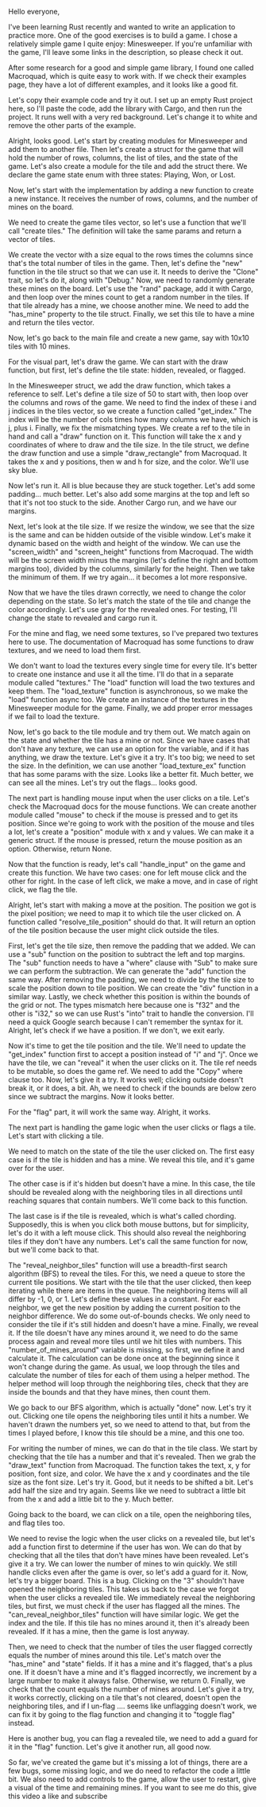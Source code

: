 Hello everyone,

I've been learning Rust recently and wanted to write an application to practice more. One of the good exercises is to build a game. I chose a relatively simple game I quite enjoy: Minesweeper. If you're unfamiliar with the game, I'll leave some links in the description, so please check it out.

After some research for a good and simple game library, I found one called Macroquad, which is quite easy to work with. If we check their examples page, they have a lot of different examples, and it looks like a good fit.

Let's copy their example code and try it out. I set up an empty Rust project here, so I'll paste the code, add the library with Cargo, and then run the project. It runs well with a very red background. Let's change it to white and remove the other parts of the example.

Alright, looks good. Let's start by creating modules for Minesweeper and add them to another file. Then let's create a struct for the game that will hold the number of rows, columns, the list of tiles, and the state of the game. Let's also create a module for the tile and add the struct there. We declare the game state enum with three states: Playing, Won, or Lost.

Now, let's start with the implementation by adding a new function to create a new instance. It receives the number of rows, columns, and the number of mines on the board.

We need to create the game tiles vector, so let's use a function that we'll call "create tiles." The definition will take the same params and return a vector of tiles.

We create the vector with a size equal to the rows times the columns since that's the total number of tiles in the game. Then, let's define the "new" function in the tile struct so that we can use it. It needs to derive the "Clone" trait, so let's do it, along with "Debug." Now, we need to randomly generate these mines on the board. Let's use the "rand" package, add it with Cargo, and then loop over the mines count to get a random number in the tiles. If that tile already has a mine, we choose another mine. We need to add the "has_mine" property to the tile struct. Finally, we set this tile to have a mine and return the tiles vector.

Now, let's go back to the main file and create a new game, say with 10x10 tiles with 10 mines.

For the visual part, let's draw the game. We can start with the draw function, but first, let's define the tile state: hidden, revealed, or flagged.

In the Minesweeper struct, we add the draw function, which takes a reference to self. Let's define a tile size of 50 to start with, then loop over the columns and rows of the game. We need to find the index of these i and j indices in the tiles vector, so we create a function called "get_index." The index will be the number of cols times how many columns we have, which is j, plus i. Finally, we fix the mismatching types. We create a ref to the tile in hand and call a "draw" function on it. This function will take the x and y coordinates of where to draw and the tile size. In the tile struct, we define the draw function and use a simple "draw_rectangle" from Macroquad. It takes the x and y positions, then w and h for size, and the color. We'll use sky blue.

Now let's run it. All is blue because they are stuck together. Let's add some padding... much better. Let's also add some margins at the top and left so that it's not too stuck to the side. Another Cargo run, and we have our margins.

Next, let's look at the tile size. If we resize the window, we see that the size is the same and can be hidden outside of the visible window. Let's make it dynamic based on the width and height of the window. We can use the "screen_width" and "screen_height" functions from Macroquad. The width will be the screen width minus the margins (let's define the right and bottom margins too), divided by the columns, similarly for the height. Then we take the minimum of them. If we try again... it becomes a lot more responsive.

Now that we have the tiles drawn correctly, we need to change the color depending on the state. So let's match the state of the tile and change the color accordingly. Let's use gray for the revealed ones. For testing, I'll change the state to revealed and cargo run it.

For the mine and flag, we need some textures, so I've prepared two textures here to use. The documentation of Macroquad has some functions to draw textures, and we need to load them first.

We don't want to load the textures every single time for every tile. It's better to create one instance and use it all the time. I'll do that in a separate module called "textures." The "load" function will load the two textures and keep them. The "load_texture" function is asynchronous, so we make the "load" function async too. We create an instance of the textures in the Minesweeper module for the game. Finally, we add proper error messages if we fail to load the texture.

Now, let's go back to the tile module and try them out. We match again on the state and whether the tile has a mine or not. Since we have cases that don't have any texture, we can use an option for the variable, and if it has anything, we draw the texture. Let's give it a try. It's too big; we need to set the size. In the definition, we can use another "load_texture_ex" function that has some params with the size. Looks like a better fit. Much better, we can see all the mines. Let's try out the flags... looks good.


The next part is handling mouse input when the user clicks on a tile. Let's check the Macroquad docs for the mouse functions. We can create another module called "mouse" to check if the mouse is pressed and to get its position. Since we're going to work with the position of the mouse and tiles a lot, let's create a "position" module with x and y values. We can make it a generic struct. If the mouse is pressed, return the mouse position as an option. Otherwise, return None.

Now that the function is ready, let's call "handle_input" on the game and create this function. We have two cases: one for left mouse click and the other for right. In the case of left click, we make a move, and in case of right click, we flag the tile.

Alright, let's start with making a move at the position. The position we got is the pixel position; we need to map it to which tile the user clicked on. A function called "resolve_tile_position" should do that. It will return an option of the tile position because the user might click outside the tiles.

First, let's get the tile size, then remove the padding that we added. We can use a "sub" function on the position to subtract the left and top margins. The "sub" function needs to have a "where" clause with "Sub" to make sure we can perform the subtraction. We can generate the "add" function the same way. After removing the padding, we need to divide by the tile size to scale the position down to tile position. We can create the "div" function in a similar way. Lastly, we check whether this position is within the bounds of the grid or not. The types mismatch here because one is "f32" and the other is "i32," so we can use Rust's "into" trait to handle the conversion. I'll need a quick Google search because I can't remember the syntax for it. Alright, let's check if we have a position. If we don't, we exit early.

Now it's time to get the tile position and the tile. We'll need to update the "get_index" function first to accept a position instead of "i" and "j".
Once we have the tile, we can "reveal" it when the user clicks on it. The tile ref needs to be mutable, so does the game ref. We need to add the "Copy" where clause too. Now, let's give it a try. It works well; clicking outside doesn't break it, or it does, a bit. Ah, we need to check if the bounds are below zero since we subtract the margins. Now it looks better.

For the "flag" part, it will work the same way. Alright, it works.

The next part is handling the game logic when the user clicks or flags a tile. Let's start with clicking a tile.

We need to match on the state of the tile the user clicked on. The first easy case is if the tile is hidden and has a mine. We reveal this tile, and it's game over for the user.

The other case is if it's hidden but doesn't have a mine. In this case, the tile should be revealed along with the neighboring tiles in all directions until reaching squares that contain numbers. We'll come back to this function.

The last case is if the tile is revealed, which is what's called chording. Supposedly, this is when you click both mouse buttons, but for simplicity, let's do it with a left mouse click. This should also reveal the neighboring tiles if they don't have any numbers. Let's call the same function for now, but we'll come back to that.

The "reveal_neighbor_tiles" function will use a breadth-first search algorithm (BFS) to reveal the tiles. For this, we need a queue to store the current tile positions. We start with the tile that the user clicked, then keep iterating while there are items in the queue. The neighboring items will all differ by -1, 0, or 1. Let's define these values in a constant. For each neighbor, we get the new position by adding the current position to the neighbor difference. We do some out-of-bounds checks. We only need to consider the tile if it's still hidden and doesn't have a mine. Finally, we reveal it. If the tile doesn't have any mines around it, we need to do the same process again and reveal more tiles until we hit tiles with numbers. This "number_of_mines_around" variable is missing, so first, we define it and calculate it. The calculation can be done once at the beginning since it won't change during the game. As usual, we loop through the tiles and calculate the number of tiles for each of them using a helper method. The helper method will loop through the neighboring tiles, check that they are inside the bounds and that they have mines, then count them.

We go back to our BFS algorithm, which is actually "done" now. Let's try it out. Clicking one tile opens the neighboring tiles until it hits a number. We haven't drawn the numbers yet, so we need to attend to that, but from the times I played before, I know this tile should be a mine, and this one too.

For writing the number of mines, we can do that in the tile class. We start by checking that the tile has a number and that it's revealed. Then we grab the "draw_text" function from Macroquad. The function takes the text, x, y for position, font size, and color. We have the x and y coordinates and the tile size as the font size. Let's try it. Good, but it needs to be shifted a bit. Let's add half the size and try again. Seems like we need to subtract a little bit from the x and add a little bit to the y. Much better.

Going back to the board, we can click on a tile, open the neighboring tiles, and flag tiles too.

We need to revise the logic when the user clicks on a revealed tile, but let's add a function first to determine if the user has won. We can do that by checking that all the tiles that don't have mines have been revealed. Let's give it a try. We can lower the number of mines to win quickly. We still handle clicks even after the game is over, so let's add a guard for it. Now, let's try a bigger board. This is a bug. Clicking on the "3" shouldn't have opened the neighboring tiles. This takes us back to the case we forgot when the user clicks a revealed tile. We immediately reveal the neighboring tiles, but first, we must check if the user has flagged all the mines. The "can_reveal_neighbor_tiles" function will have similar logic. We get the index and the tile. If this tile has no mines around it, then it's already been revealed. If it has a mine, then the game is lost anyway.

Then, we need to check that the number of tiles the user flagged correctly equals the number of mines around this tile. Let's match over the "has_mine" and "state" fields. If it has a mine and it's flagged, that's a plus one. If it doesn't have a mine and it's flagged incorrectly, we increment by a large number to make it always false. Otherwise, we return 0. Finally, we check that the count equals the number of mines around. Let's give it a try, it works correctly, clicking on a tile that's not cleared, doesn't open the neighboring tiles, and if I un-flag .... seems like unflagging doesn't work, we can fix it by going to the flag function and changing it to "toggle flag" instead.

Here is another bug, you can flag a revealed tile, we need to add a guard for it in the "flag" function. Let's give it another run, all good now.

So far, we've created the game but it's missing a lot of things, there are a few bugs, some missing logic, and we do need to refactor the code a little bit. We also need to add controls to the game, allow the user to restart, give a visual of the time and remaining mines. If you want to see me do this, give this video a like and subscribe
